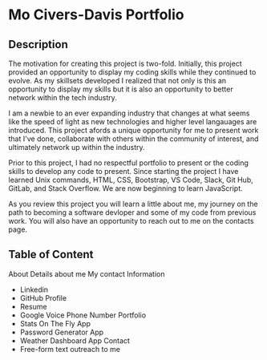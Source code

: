 # Mo Civers-Davis Portfolio

## Description
The motivation for creating this project is two-fold.  Initially, this project provided an opportunity to display my coding skills while they continued to evolve.  As my skillsets developed I realized that not only is this an opportunity to display my skills but it is also an opportunity to better network within the tech industry.  

I am a newbie to an ever expanding industry that changes at what seems like the speed of light as new technologies and higher level langauages are introduced.  This project afords a unique  opportunity for me to present work that I've done, collaborate with others within the community of interest, and ultimately network up within the industry.  

Prior to this project, I had no respectful portfolio to present or the coding skills to develop any code to present.  Since starting the project I have learned Unix commands, HTML, CSS, Bootstrap, VS Code, Slack, Git Hub, GitLab, and Stack Overflow. We are now beginning to learn JavaScript.

As you review this project you will learn a little about me, my journey on the path to becoming a software devloper and some of my code from previous work.  You will also have an opportunity to reach out to me on the contacts page. 

## Table of Content
About
Details about me
My contact Information
  - Linkedin
  - GitHub Profile
  - Resume
  - Google Voice Phone Number
Portfolio
  - Stats On The Fly App 
  - Password Generator App
  - Weather Dashboard App
Contact
  - Free-form text outreach to me
  
